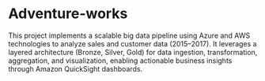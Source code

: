 # Adventure-works
This project implements a scalable big data pipeline using Azure and AWS technologies to analyze sales and customer data (2015–2017). It leverages a layered architecture (Bronze, Silver, Gold) for data ingestion, transformation, aggregation, and visualization, enabling actionable business insights through Amazon QuickSight dashboards.

